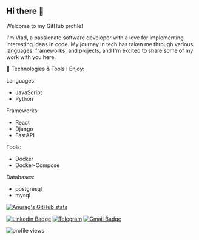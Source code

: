 ## Hi there 👋

Welcome to my GitHub profile!

I'm Vlad, a passionate software developer with a love for implementing interesting ideas in code. My journey in tech has taken me through various languages, frameworks, and projects, and I'm excited to share some of my work with you here.

🔧 Technologies & Tools I Enjoy:

Languages:
- JavaScript
- Python

Frameworks:
- React
- Django
- FastAPI

Tools:
- Docker
- Docker-Compose

Databases:
- postgresql
- mysql

[![Anurag's GitHub stats](https://github-readme-stats.vercel.app/api?username=StudentAkira)](https://github.com/anuraghazra/github-readme-stats)


[![Linkedin Badge](https://img.shields.io/badge/-LinkedIn-blue?style=flat-square&logo=Linkedin&logoColor=white&link=https://www.linkedin.com/in/vladislav-timofeev-7a1b4b232/)](https://www.linkedin.com/in/vladislav-timofeev-7a1b4b232/)
[![Telegram](https://img.shields.io/badge/Telegram-2CA5E0?style=flat-square&logo=telegram&logoColor=white)](https://t.me/AkiraDevilmaNN)
[![Gmail Badge](https://img.shields.io/badge/-Gmail-c14438?style=flat-square&logo=Gmail&logoColor=white&link=mailto:yapakira82@gmail.com)](mailto:yapakira82@gmail.com)


![profile views](https://komarev.com/ghpvc/?username=StudentAkira&style=flat)

